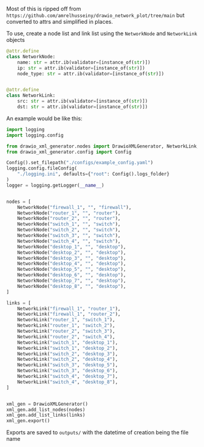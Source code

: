 Most of this is ripped off from `https://github.com/amrelhusseiny/drawio_network_plot/tree/main` 
but converted to attrs and simplified in places.

To use, create a node list and link list using the `NetworkNode` and `NetworkLink` objects 

```python
@attr.define
class NetworkNode:
    name: str = attr.ib(validator=[instance_of(str)])
    ip: str = attr.ib(validator=[instance_of(str)])
    node_type: str = attr.ib(validator=[instance_of(str)])


@attr.define
class NetworkLink:
    src: str = attr.ib(validator=[instance_of(str)])
    dst: str = attr.ib(validator=[instance_of(str)])
```

An example would be like this:
```python
import logging
import logging.config

from drawio_xml_generator.nodes import DrawioXMLGenerator, NetworkLink, NetworkNode
from drawio_xml_generator.config import Config

Config().set_filepath("./configs/example_config.yaml")
logging.config.fileConfig(
    "./logging.ini", defaults={"root": Config().logs_folder}
)
logger = logging.getLogger(__name__)


nodes = [
    NetworkNode("firewall_1", "", "firewall"),
    NetworkNode("router_1", "", "router"),
    NetworkNode("router_2", "", "router"),
    NetworkNode("switch_1", "", "switch"),
    NetworkNode("switch_2", "", "switch"),
    NetworkNode("switch_3", "", "switch"),
    NetworkNode("switch_4", "", "switch"),
    NetworkNode("desktop_1", "", "desktop"),
    NetworkNode("desktop_2", "", "desktop"),
    NetworkNode("desktop_3", "", "desktop"),
    NetworkNode("desktop_4", "", "desktop"),
    NetworkNode("desktop_5", "", "desktop"),
    NetworkNode("desktop_6", "", "desktop"),
    NetworkNode("desktop_7", "", "desktop"),
    NetworkNode("desktop_8", "", "desktop"),
]

links = [
    NetworkLink("firewall_1", "router_1"),
    NetworkLink("firewall_1", "router_2"),
    NetworkLink("router_1", "switch_1"),
    NetworkLink("router_1", "switch_2"),
    NetworkLink("router_2", "switch_3"),
    NetworkLink("router_2", "switch_4"),
    NetworkLink("switch_1", "desktop_1"),
    NetworkLink("switch_1", "desktop_2"),
    NetworkLink("switch_2", "desktop_3"),
    NetworkLink("switch_2", "desktop_4"),
    NetworkLink("switch_3", "desktop_5"),
    NetworkLink("switch_3", "desktop_6"),
    NetworkLink("switch_4", "desktop_7"),
    NetworkLink("switch_4", "desktop_8"),
]


xml_gen = DrawioXMLGenerator()
xml_gen.add_list_nodes(nodes)
xml_gen.add_list_links(links)
xml_gen.export()
```

Exports are saved to `outputs/` with the datetime of creation being the file name